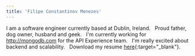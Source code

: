 ```yaml
---
title: 'Filipe Constantinov Menezes'
---
```


I am a software engineer currently based at Dublin, Ireland.
&nbsp;
Proud father, dog owner, husband and geek.
&nbsp;
I'm currently working for http://mongodb.com for the API Experience team.
&nbsp;
I'm really excited about backend and scalability.
&nbsp;
Download my resume [here](/resume){:target="_blank"}.
